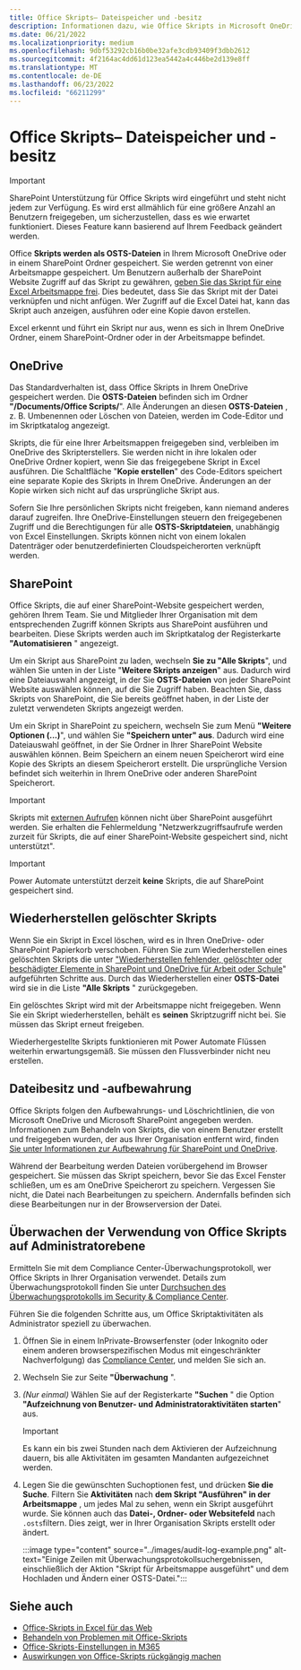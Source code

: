 ```yaml
---
title: Office Skripts– Dateispeicher und -besitz
description: Informationen dazu, wie Office Skripts in Microsoft OneDrive gespeichert und zwischen Besitzern übertragen werden.
ms.date: 06/21/2022
ms.localizationpriority: medium
ms.openlocfilehash: 9dbf53292cb16b0be32afe3cdb93409f3dbb2612
ms.sourcegitcommit: 4f2164ac4dd61d123ea5442a4c446be2d139e8ff
ms.translationtype: MT
ms.contentlocale: de-DE
ms.lasthandoff: 06/23/2022
ms.locfileid: "66211299"
---
```

# <a name="office-scripts-file-storage-and-ownership"></a>Office Skripts– Dateispeicher und -besitz

> [!IMPORTANT]
> SharePoint Unterstützung für Office Skripts wird eingeführt und steht nicht jedem zur Verfügung. Es wird erst allmählich für eine größere Anzahl an Benutzern freigegeben, um sicherzustellen, dass es wie erwartet funktioniert. Dieses Feature kann basierend auf Ihrem Feedback geändert werden.

Office **Skripts werden als OSTS-Dateien** in Ihrem Microsoft OneDrive oder in einem SharePoint Ordner gespeichert. Sie werden getrennt von einer Arbeitsmappe gespeichert. Um Benutzern außerhalb der SharePoint Website Zugriff auf das Skript zu gewähren, [geben Sie das Skript für eine Excel Arbeitsmappe frei](excel.md#share-office-scripts). Dies bedeutet, dass Sie das Skript mit der Datei verknüpfen und nicht anfügen. Wer Zugriff auf die Excel Datei hat, kann das Skript auch anzeigen, ausführen oder eine Kopie davon erstellen.

Excel erkennt und führt ein Skript nur aus, wenn es sich in Ihrem OneDrive Ordner, einem SharePoint-Ordner oder in der Arbeitsmappe befindet.

## <a name="onedrive"></a>OneDrive

Das Standardverhalten ist, dass Office Skripts in Ihrem OneDrive gespeichert werden. Die **OSTS-Dateien** befinden sich im Ordner **"/Documents/Office Scripts/**". Alle Änderungen an diesen **OSTS-Dateien** , z. B. Umbenennen oder Löschen von Dateien, werden im Code-Editor und im Skriptkatalog angezeigt.

Skripts, die für eine Ihrer Arbeitsmappen freigegeben sind, verbleiben im OneDrive des Skripterstellers. Sie werden nicht in ihre lokalen oder OneDrive Ordner kopiert, wenn Sie das freigegebene Skript in Excel ausführen. Die Schaltfläche "**Kopie erstellen**" des Code-Editors speichert eine separate Kopie des Skripts in Ihrem OneDrive. Änderungen an der Kopie wirken sich nicht auf das ursprüngliche Skript aus.

Sofern Sie Ihre persönlichen Skripts nicht freigeben, kann niemand anderes darauf zugreifen. Ihre OneDrive-Einstellungen steuern den freigegebenen Zugriff und die Berechtigungen für alle **OSTS-Skriptdateien**, unabhängig von Excel Einstellungen. Skripts können nicht von einem lokalen Datenträger oder benutzerdefinierten Cloudspeicherorten verknüpft werden.

## <a name="sharepoint"></a>SharePoint

Office Skripts, die auf einer SharePoint-Website gespeichert werden, gehören Ihrem Team. Sie und Mitglieder Ihrer Organisation mit dem entsprechenden Zugriff können Skripts aus SharePoint ausführen und bearbeiten. Diese Skripts werden auch im Skriptkatalog der Registerkarte **"Automatisieren** " angezeigt.

Um ein Skript aus SharePoint zu laden, wechseln **Sie zu "Alle Skripts**", und wählen Sie unten in der Liste "**Weitere Skripts anzeigen**" aus. Dadurch wird eine Dateiauswahl angezeigt, in der Sie **OSTS-Dateien** von jeder SharePoint Website auswählen können, auf die Sie Zugriff haben. Beachten Sie, dass Skripts von SharePoint, die Sie bereits geöffnet haben, in der Liste der zuletzt verwendeten Skripts angezeigt werden.

Um ein Skript in SharePoint zu speichern, wechseln Sie zum Menü **"Weitere Optionen (...)**", und wählen Sie **"Speichern unter" aus**. Dadurch wird eine Dateiauswahl geöffnet, in der Sie Ordner in Ihrer SharePoint Website auswählen können. Beim Speichern an einem neuen Speicherort wird eine Kopie des Skripts an diesem Speicherort erstellt. Die ursprüngliche Version befindet sich weiterhin in Ihrem OneDrive oder anderen SharePoint Speicherort.

> [!IMPORTANT]
> Skripts mit [externen Aufrufen](../develop/external-calls.md) können nicht über SharePoint ausgeführt werden. Sie erhalten die Fehlermeldung "Netzwerkzugriffsaufrufe werden zurzeit für Skripts, die auf einer SharePoint-Website gespeichert sind, nicht unterstützt".

> [!IMPORTANT]
> Power Automate unterstützt derzeit **keine** Skripts, die auf SharePoint gespeichert sind.

## <a name="restore-deleted-scripts"></a>Wiederherstellen gelöschter Skripts

Wenn Sie ein Skript in Excel löschen, wird es in Ihren OneDrive- oder SharePoint Papierkorb verschoben. Führen Sie zum Wiederherstellen eines gelöschten Skripts die unter ["Wiederherstellen fehlender, gelöschter oder beschädigter Elemente in SharePoint und OneDrive für Arbeit oder Schule](https://support.microsoft.com/office/how-to-recover-missing-deleted-or-corrupted-items-in-sharepoint-and-onedrive-for-work-or-school-3d748edf-c072-46c9-81a4-4989056ebc87)" aufgeführten Schritte aus. Durch das Wiederherstellen einer **OSTS-Datei** wird sie in die Liste **"Alle Skripts** " zurückgegeben.

Ein gelöschtes Skript wird mit der Arbeitsmappe nicht freigegeben. Wenn Sie ein Skript wiederherstellen, behält es **seinen** Skriptzugriff nicht bei. Sie müssen das Skript erneut freigeben.

Wiederhergestellte Skripts funktionieren mit Power Automate Flüssen weiterhin erwartungsgemäß. Sie müssen den Flussverbinder nicht neu erstellen.

## <a name="file-ownership-and-retention"></a>Dateibesitz und -aufbewahrung

Office Skripts folgen den Aufbewahrungs- und Löschrichtlinien, die von Microsoft OneDrive und Microsoft SharePoint angegeben werden. Informationen zum Behandeln von Skripts, die von einem Benutzer erstellt und freigegeben wurden, der aus Ihrer Organisation entfernt wird, finden [Sie unter Informationen zur Aufbewahrung für SharePoint und OneDrive](/microsoft-365/compliance/retention-policies-sharepoint?view=o365-worldwide&preserve-view=true).

Während der Bearbeitung werden Dateien vorübergehend im Browser gespeichert. Sie müssen das Skript speichern, bevor Sie das Excel Fenster schließen, um es am OneDrive Speicherort zu speichern. Vergessen Sie nicht, die Datei nach Bearbeitungen zu speichern. Andernfalls befinden sich diese Bearbeitungen nur in der Browserversion der Datei.

## <a name="audit-office-scripts-usage-at-the-admin-level"></a>Überwachen der Verwendung von Office Skripts auf Administratorebene

Ermitteln Sie mit dem Compliance Center-Überwachungsprotokoll, wer Office Skripts in Ihrer Organisation verwendet. Details zum Überwachungsprotokoll finden Sie unter [Durchsuchen des Überwachungsprotokolls im Security & Compliance Center](/microsoft-365/compliance/search-the-audit-log-in-security-and-compliance?view=o365-worldwide&preserve-view=true#search-the-audit-log).

Führen Sie die folgenden Schritte aus, um Office Skriptaktivitäten als Administrator speziell zu überwachen.

1. Öffnen Sie in einem InPrivate-Browserfenster (oder Inkognito oder einem anderen browserspezifischen Modus mit eingeschränkter Nachverfolgung) das [Compliance Center](https://compliance.microsoft.com/), und melden Sie sich an.
1. Wechseln Sie zur Seite **"Überwachung** ".
1. *(Nur einmal)* Wählen Sie auf der Registerkarte **"Suchen** " die Option **"Aufzeichnung von Benutzer- und Administratoraktivitäten starten**" aus.

    > [!IMPORTANT]
    > Es kann ein bis zwei Stunden nach dem Aktivieren der Aufzeichnung dauern, bis alle Aktivitäten im gesamten Mandanten aufgezeichnet werden.

1. Legen Sie die gewünschten Suchoptionen fest, und drücken **Sie die Suche**. Filtern Sie **Aktivitäten** nach **dem Skript "Ausführen" in der Arbeitsmappe** , um jedes Mal zu sehen, wenn ein Skript ausgeführt wurde. Sie können auch das **Datei-, Ordner- oder Websitefeld** nach `.osts`filtern. Dies zeigt, wer in Ihrer Organisation Skripts erstellt oder ändert.

    :::image type="content" source="../images/audit-log-example.png" alt-text="Einige Zeilen mit Überwachungsprotokollsuchergebnissen, einschließlich der Aktion &quot;Skript für Arbeitsmappe ausgeführt&quot; und dem Hochladen und Ändern einer OSTS-Datei.":::

## <a name="see-also"></a>Siehe auch

- [Office-Skripts in Excel für das Web](https://support.microsoft.com/office/226eddbc-3a44-4540-acfe-fccda3d1122b)
- [Behandeln von Problemen mit Office-Skripts](../testing/troubleshooting.md)
- [Office-Skripts-Einstellungen in M365](/microsoft-365/admin/manage/manage-office-scripts-settings)
- [Auswirkungen von Office-Skripts rückgängig machen](../testing/undo.md)
